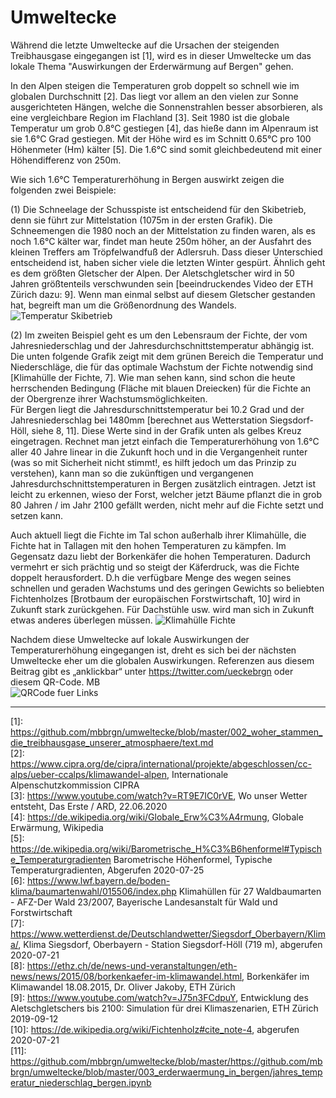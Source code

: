 # Umweltecke

Während die letzte Umweltecke auf die Ursachen der steigenden Treibhausgase eingegangen ist \[1\], wird es in dieser Umweltecke um das lokale Thema "Auswirkungen der Erderwärmung auf Bergen" gehen.

In den Alpen steigen die Temperaturen grob doppelt so schnell wie im globalen Durchschnitt \[2\]. Das liegt vor allem an den vielen zur Sonne ausgerichteten Hängen, welche die Sonnenstrahlen besser absorbieren, als eine vergleichbare Region im Flachland \[3\]. Seit 1980 ist die globale Temperatur um grob 0.8°C gestiegen \[4\], das hieße dann im Alpenraum ist sie 1.6°C Grad gestiegen. Mit der Höhe wird es im Schnitt 0.65°C pro 100 Höhenmeter (Hm) kälter \[5\]. Die 1.6°C sind somit gleichbedeutend mit einer Höhendifferenz von 250m.

Wie sich 1.6°C Temperaturerhöhung in Bergen auswirkt zeigen die folgenden zwei Beispiele:

(1) Die Schneelage der Schusspiste ist entscheidend für den Skibetrieb, denn sie führt zur Mittelstation (1075m in der ersten Grafik). Die Schneemengen die 1980 noch an der Mittelstation zu finden waren, als es noch 1.6°C kälter war, findet man heute 250m höher, an der Ausfahrt des kleinen Treffers am Tröpfelwandfuß der Adlersruh. Dass dieser Unterschied entscheidend ist, haben sicher viele die letzten Winter gespürt. Ähnlich geht es dem größten Gletscher der Alpen. Der Aletschgletscher wird in 50 Jahren größtenteils verschwunden sein \[beeindruckendes Video der ETH Zürich dazu: 9\]. Wenn man einmal selbst auf diesem Gletscher gestanden hat, begreift man um die Größenordnung des Wandels.
![Temperatur Skibetrieb](bruendling_v7.png)

(2) Im zweiten Beispiel geht es um den Lebensraum der Fichte, der vom Jahresniederschlag und der Jahresdurchschnittstemperatur abhängig ist. Die unten folgende Grafik zeigt mit dem grünen Bereich die Temperatur und Niederschläge, die für das optimale Wachstum der Fichte notwendig sind  \[Klimahülle der Fichte, 7\]. Wie man sehen kann, sind schon die heute herrschenden Bedingung (Fläche mit blauen Dreiecken) für die Fichte an der Obergrenze ihrer Wachstumsmöglichkeiten.<br />
Für Bergen liegt die Jahresdurschnittstemperatur bei 10.2 Grad und der Jahresniederschlag bei 1480mm \[berechnet aus Wetterstation Siegsdorf-Höll, siehe 8, 11\]. Diese Werte sind in der Grafik unten als gelbes Kreuz eingetragen. Rechnet man jetzt einfach die Temperaturerhöhung von 1.6°C aller 40 Jahre linear in die Zukunft hoch und in die Vergangenheit runter (was so mit Sicherheit nicht stimmt!, es hilft jedoch um das Prinzip zu verstehen), kann man so die zukünftigen und vergangenen Jahresdurchschnittstemperaturen in Bergen zusätzlich eintragen. Jetzt ist leicht zu erkennen, wieso der Forst, welcher jetzt Bäume pflanzt die in grob 80 Jahren / im Jahr 2100 gefällt werden, nicht mehr auf die Fichte setzt und setzen kann.

Auch aktuell liegt die Fichte im Tal schon außerhalb ihrer Klimahülle, die Fichte hat in Tallagen mit den hohen Temperaturen zu kämpfen. Im Gegensatz dazu liebt der Borkenkäfer die hohen Temperaturen. Dadurch vermehrt er sich prächtig und so steigt der Käferdruck, was die Fichte doppelt herausfordert. D.h die verfügbare Menge des wegen seines schnellen und geraden Wachstums und des geringen Gewichts so beliebten Fichtenholzes \[Brotbaum der europäischen Forstwirtschaft, 10\] wird in Zukunft stark zurückgehen. Für Dachstühle usw. wird man sich in Zukunft etwas anderes überlegen müssen.
![Klimahülle Fichte](klimahuelle_v7.png) 

Nachdem diese Umweltecke auf lokale Auswirkungen der Temperaturerhöhung eingegangen ist, dreht es sich bei der nächsten Umweltecke eher um die globalen Auswirkungen. Referenzen aus diesem Beitrag gibt es „anklickbar“ unter https://twitter.com/ueckebrgn oder diesem QR-Code. MB<br />
![QRCode fuer Links](ueckebrgn_qr_code.png)

----

\[1\]: https://github.com/mbbrgn/umweltecke/blob/master/002_woher_stammen_die_treibhausgase_unserer_atmosphaere/text.md <br />
\[2\]: https://www.cipra.org/de/cipra/international/projekte/abgeschlossen/cc-alps/ueber-ccalps/klimawandel-alpen, Internationale Alpenschutzkommission CIPRA<br />
\[3\]: https://www.youtube.com/watch?v=RT9E7IC0rVE, Wo unser Wetter entsteht, Das Erste / ARD, 22.06.2020<br />
\[4\]: https://de.wikipedia.org/wiki/Globale_Erw%C3%A4rmung, Globale Erwärmung, Wikipedia<br />
\[5\]: https://de.wikipedia.org/wiki/Barometrische_H%C3%B6henformel#Typische_Temperaturgradienten Barometrische Höhenformel, Typische Temperaturgradienten, Abgerufen 2020-07-25<br />
\[6\]: https://www.lwf.bayern.de/boden-klima/baumartenwahl/015506/index.php Klimahüllen für 27 Waldbaumarten - AFZ-Der Wald 23/2007, Bayerische Landesanstalt für Wald und Forstwirtschaft<br />
\[7\]: https://www.wetterdienst.de/Deutschlandwetter/Siegsdorf_Oberbayern/Klima/, Klima Siegsdorf, Oberbayern - Station Siegsdorf-Höll (719 m), abgerufen 2020-07-21<br />
\[8\]: https://ethz.ch/de/news-und-veranstaltungen/eth-news/news/2015/08/borkenkaefer-im-klimawandel.html, Borkenkäfer im Klimawandel 18.08.2015, Dr. Oliver Jakoby, ETH Zürich<br />
\[9\]: https://www.youtube.com/watch?v=J75n3FCdpuY, Entwicklung des Aletschgletschers bis 2100: Simulation für drei Klimaszenarien, ETH Zürich 2019-09-12<br />
\[10\]: https://de.wikipedia.org/wiki/Fichtenholz#cite_note-4, abgerufen 2020-07-21<br />
\[11\]: https://github.com/mbbrgn/umweltecke/blob/master/https://github.com/mbbrgn/umweltecke/blob/master/003_erderwaermung_in_bergen/jahres_temperatur_niederschlag_bergen.ipynb<br />
